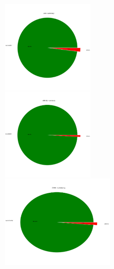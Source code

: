 <div>
    <img src="https://github.com/gitoleg/bap-veri/blob/graphs/graph/summary/arm_3.8_qemu.png" alt="arm" width="270" height="270">
    <img src="https://github.com/gitoleg/bap-veri/blob/graphs/graph/x86-64_3.8_pin_gcc/summary.png" alt="x86-64 summry" width="270" height="270">
    <img src="https://github.com/gitoleg/bap-veri/blob/graphs/graph/x86_3.4_qemu_gcc/summary.png" alt="x86 summary" width="330" height="270">
</div>
